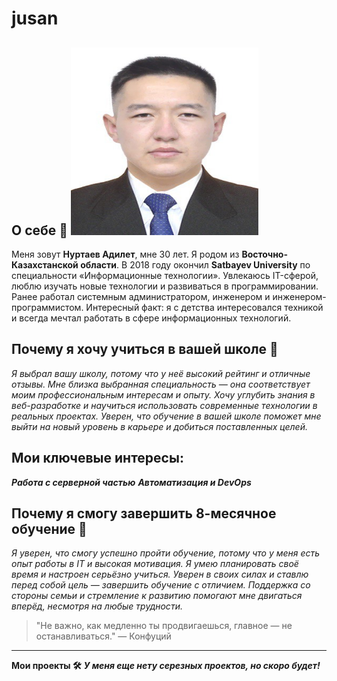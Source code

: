 # jusan

**О себе** 👤
<img src="foto.jpg" alt="Нуртаев Адилет" width="300" height="300">
---------------------------------------------------------------------
Меня зовут **Нуртаев Адилет**, мне 30 лет. Я родом из **Восточно-Казахстанской области**. В 2018 году окончил **Satbayev University** по специальности «Информационные технологии». Увлекаюсь IT-сферой, люблю изучать новые технологии и развиваться в программировании. Ранее работал системным администратором, инженером и инженером-программистом.
Интересный факт: я с детства интересовался техникой и всегда мечтал работать в сфере информационных технологий.

**Почему я хочу учиться в вашей школе** 🎯
----------------------------------------------------------------------
*Я выбрал вашу школу, потому что у неё высокий рейтинг и отличные отзывы. Мне близка выбранная специальность — она соответствует моим профессиональным интересам и опыту. Хочу углубить знания в веб-разработке и научиться использовать современные технологии в реальных проектах. Уверен, что обучение в вашей школе поможет мне выйти на новый уровень в карьере и добиться поставленных целей.*

**Мои ключевые интересы:**
---------------------------------------------------------------------
___Работа с серверной частью___ 
___Автоматизация и DevOps___

**Почему я смогу завершить 8-месячное обучение** 💪
---------------------------------------------------------------------
*Я уверен, что смогу успешно пройти обучение, потому что у меня есть опыт работы в IT и высокая мотивация. Я умею планировать своё время и настроен серьёзно учиться. Уверен в своих силах и ставлю перед собой цель — завершить обучение с отличием. Поддержка со стороны семьи и стремление к развитию помогают мне двигаться вперёд, несмотря на любые трудности.*

>"Не важно, как медленно ты продвигаешься, главное — не останавливаться." — Конфуций

---------------------------------------------------------------------
**Мои проекты 🛠️**
___У меня еще нету серезных проектов, но скоро будет!___
